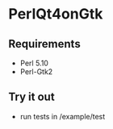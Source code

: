 PerlQt4onGtk
============

Requirements
------------

* Perl 5.10
* Perl-Gtk2

 Try it out
------------

* run tests in /example/test
